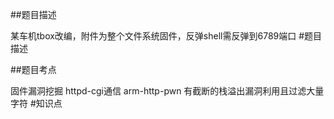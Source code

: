 ##题目描述

某车机tbox改编，附件为整个文件系统固件，反弹shell需反弹到6789端口 #题目描述


##题目考点


固件漏洞挖掘 httpd-cgi通信 arm-http-pwn 有截断的栈溢出漏洞利用且过滤大量字符 #知识点

